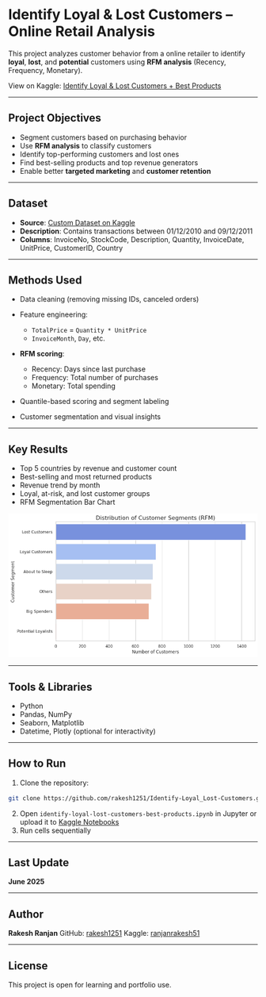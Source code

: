 # Identify Loyal & Lost Customers – Online Retail Analysis

This project analyzes customer behavior from a online retailer to identify **loyal**, **lost**, and **potential** customers using **RFM analysis** (Recency, Frequency, Monetary).

View on Kaggle: [Identify Loyal & Lost Customers + Best Products](https://www.kaggle.com/code/ranjanrakesh51/identify-loyal-lost-customers-best-products)

---

## Project Objectives

* Segment customers based on purchasing behavior
* Use **RFM analysis** to classify customers
* Identify top-performing customers and lost ones
* Find best-selling products and top revenue generators
* Enable better **targeted marketing** and **customer retention**

---

## Dataset

* **Source**: [Custom Dataset on Kaggle](https://www.kaggle.com/datasets/ranjanrakesh51/online-retail)
* **Description**: Contains transactions between 01/12/2010 and 09/12/2011
* **Columns**: InvoiceNo, StockCode, Description, Quantity, InvoiceDate, UnitPrice, CustomerID, Country

---

## Methods Used

* Data cleaning (removing missing IDs, canceled orders)
* Feature engineering:

  * `TotalPrice` = `Quantity * UnitPrice`
  * `InvoiceMonth`, `Day`, etc.
* **RFM scoring**:

  * Recency: Days since last purchase
  * Frequency: Total number of purchases
  * Monetary: Total spending
* Quantile-based scoring and segment labeling
* Customer segmentation and visual insights

---

## Key Results

* Top 5 countries by revenue and customer count
* Best-selling and most returned products
* Revenue trend by month
* Loyal, at-risk, and lost customer groups
* RFM Segmentation Bar Chart

![RFM Bar Chart](rfm_bar_chart.png)


---

## Tools & Libraries

* Python
* Pandas, NumPy
* Seaborn, Matplotlib
* Datetime, Plotly (optional for interactivity)

---

## How to Run

1. Clone the repository:

```bash
git clone https://github.com/rakesh1251/Identify-Loyal_Lost-Customers.git
```

2. Open `identify-loyal-lost-customers-best-products.ipynb` in Jupyter or upload it to [Kaggle Notebooks](https://www.kaggle.com/code/ranjanrakesh51/identify-loyal-lost-customers-best-products)
3. Run cells sequentially

---

## Last Update

**June 2025**

---

## Author

**Rakesh Ranjan**
GitHub: [rakesh1251](https://github.com/rakesh1251)
Kaggle: [ranjanrakesh51](https://www.kaggle.com/ranjanrakesh51)

---

## License

This project is open for learning and portfolio use.
